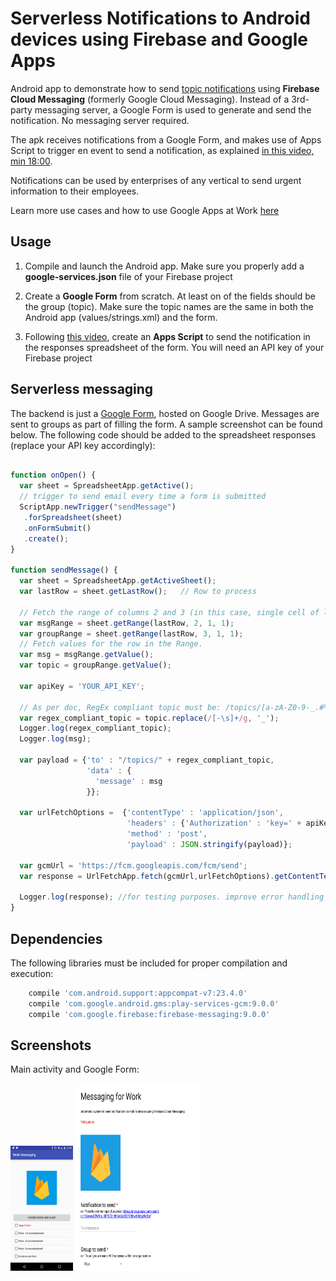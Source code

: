 # Serverless Notifications to Android devices using Firebase and Google Apps #
Android app to demonstrate how to send [topic notifications](https://firebase.google.com/docs/notifications/android/console-topics#set_up_the_sdk) using **Firebase Cloud Messaging** (formerly Google Cloud Messaging).
Instead of a 3rd-party messaging server, a Google Form is used to generate and send the notification. No messaging server required.

The apk receives notifications from a Google Form, and makes use of Apps Script to trigger en event to send a notification, as explained [in this video, min 18:00](https://www.youtube.com/watch?v=RSgMEtRl0sw).

Notifications can be used by enterprises of any vertical to send urgent information to their employees. 

Learn more use cases and how to use Google Apps at Work [here](https://apps.google.com/learning-center/use-at-work/)


## Usage

1) Compile and launch the Android app. Make sure you properly add a **google-services.json** file of your Firebase project

2) Create a **Google Form** from scratch. At least on of the fields should be the group (topic). Make sure the topic names are the same in both the Android app (values/strings.xml) and the form.

3) Following [this video](https://www.youtube.com/watch?v=RSgMEtRl0sw), create an **Apps Script** to send the notification in the responses spreadsheet of the form. You will need an API key of your Firebase project


## Serverless messaging

The backend is just a [Google Form](https://www.google.es/intl/es/forms/about/), hosted on Google Drive. Messages are sent to groups as part of filling the form. A sample screenshot can be found below.
The following code should be added to the spreadsheet responses (replace your API key accordingly):

```javascript

function onOpen() {
  var sheet = SpreadsheetApp.getActive();
  // trigger to send email every time a form is submitted
  ScriptApp.newTrigger("sendMessage")
   .forSpreadsheet(sheet)
   .onFormSubmit()
   .create();
}

function sendMessage() {
  var sheet = SpreadsheetApp.getActiveSheet();
  var lastRow = sheet.getLastRow();   // Row to process
  
  // Fetch the range of columns 2 and 3 (in this case, single cell of last row)
  var msgRange = sheet.getRange(lastRow, 2, 1, 1); 
  var groupRange = sheet.getRange(lastRow, 3, 1, 1);
  // Fetch values for the row in the Range.
  var msg = msgRange.getValue();
  var topic = groupRange.getValue();  
  
  var apiKey = 'YOUR_API_KEY';

  // As per doc, RegEx compliant topic must be: /topics/[a-zA-Z0-9-_.#%]+
  var regex_compliant_topic = topic.replace(/[-\s]+/g, '_');
  Logger.log(regex_compliant_topic);
  Logger.log(msg); 
  
  var payload = {'to' : "/topics/" + regex_compliant_topic,
                 'data' : {
                   'message' : msg
                 }};
  
  var urlFetchOptions =  {'contentType' : 'application/json',
                          'headers' : {'Authorization' : 'key=' + apiKey},
                          'method' : 'post',
                          'payload' : JSON.stringify(payload)};
  
  var gcmUrl = 'https://fcm.googleapis.com/fcm/send';
  var response = UrlFetchApp.fetch(gcmUrl,urlFetchOptions).getContentText()
  
  Logger.log(response); //for testing purposes. improve error handling here
}

```

## Dependencies

The following libraries must be included for proper compilation and execution:

```groovy  
    compile 'com.android.support:appcompat-v7:23.4.0'
    compile 'com.google.android.gms:play-services-gcm:9.0.0'
    compile 'com.google.firebase:firebase-messaging:9.0.0'
```


## Screenshots

Main activity and Google Form:

<img src="https://raw.githubusercontent.com/rafaelsf80/firebase-notifications-for-work/master/app/screenshots/main.png" alt="alt text" width="100" height="200">
<img src="https://raw.githubusercontent.com/rafaelsf80/firebase-notifications-for-work/master/app/screenshots/form.png" alt="alt text" width="200" height="300">
